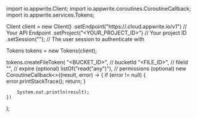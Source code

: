 import io.appwrite.Client;
import io.appwrite.coroutines.CoroutineCallback;
import io.appwrite.services.Tokens;

Client client = new Client()
    .setEndpoint("https://<REGION>.cloud.appwrite.io/v1") // Your API Endpoint
    .setProject("<YOUR_PROJECT_ID>") // Your project ID
    .setSession(""); // The user session to authenticate with

Tokens tokens = new Tokens(client);

tokens.createFileToken(
    "<BUCKET_ID>", // bucketId
    "<FILE_ID>", // fileId
    "", // expire (optional)
    listOf("read("any")"), // permissions (optional)
    new CoroutineCallback<>((result, error) -> {
        if (error != null) {
            error.printStackTrace();
            return;
        }

        System.out.println(result);
    })
);

